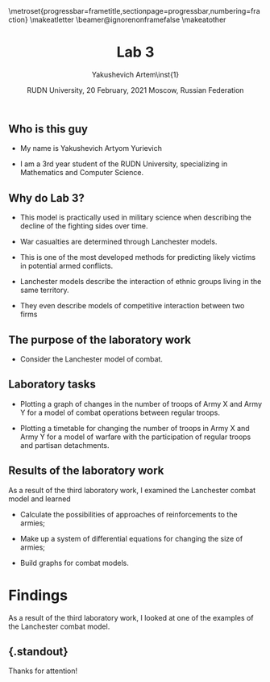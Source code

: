 ﻿---
## Front matter
lang: ru-RU
title: Lab 3
author: |
	Yakushevich Artem\inst{1}
institute: |
	\inst{1}RUDN University, Moscow, Russian Federation
date: RUDN University, 20 February, 2021 Moscow, Russian Federation

## Formatting
toc: false
slide_level: 2
theme: metropolis
header-includes: 
 - \metroset{progressbar=frametitle,sectionpage=progressbar,numbering=fraction}
 - '\makeatletter'
 - '\beamer@ignorenonframefalse'
 - '\makeatother'
aspectratio: 43
section-titles: true
---

## Who is this guy

- My name is Yakushevich Artyom Yurievich

- I am a 3rd year student of the RUDN University, specializing in Mathematics and Computer Science.

## Why do Lab 3?

- This model is practically used in military science when describing the decline of the fighting sides over time.

- War casualties are determined through Lanchester models.

- This is one of the most developed methods for predicting likely victims in potential armed conflicts.

- Lanchester models describe the interaction of ethnic groups living in the same territory.

- They even describe models of competitive interaction between two firms

## The purpose of the laboratory work

- Consider the Lanchester model of combat.

## Laboratory tasks

- Plotting a graph of changes in the number of troops of Army X and Army Y for a model of combat operations between regular troops.

- Plotting a timetable for changing the number of troops in Army X and Army Y for a model of warfare with the participation of regular troops and partisan detachments.

## Results of the laboratory work

As a result of the third laboratory work, I examined the Lanchester combat model and learned

- Calculate the possibilities of approaches of reinforcements to the armies;

- Make up a system of differential equations for changing the size of armies;

- Build graphs for combat models.

# Findings

As a result of the third laboratory work, I looked at one of the examples of the Lanchester combat model.




## {.standout}

Thanks for attention!